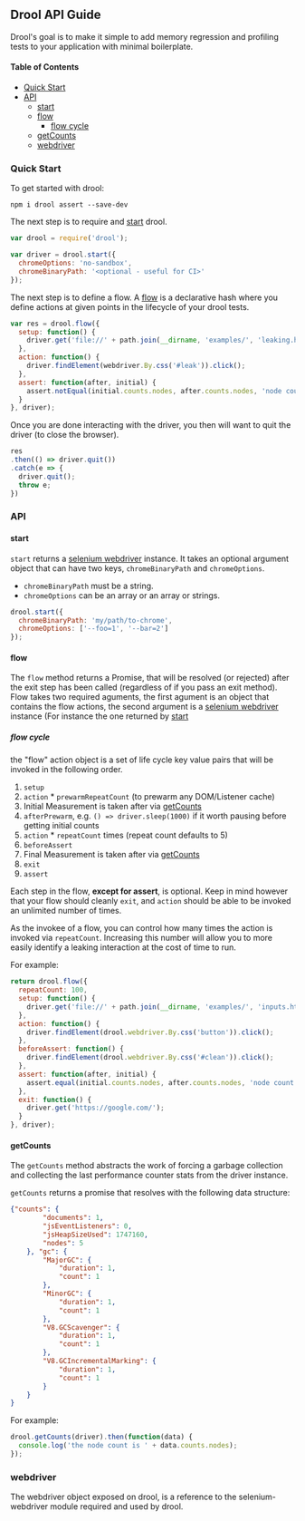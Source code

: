 ## Drool API Guide

Drool's goal is to make it simple to add memory regression and profiling tests to your application with minimal boilerplate.

#### Table of Contents

* [Quick Start](#quick-start)
* [API](#api)
  * [start](#start)
  * [flow](#flow)
    * [flow cycle](#flow-cycle)
  * [getCounts](#getcounts)
  * [webdriver](#webdriver)

### Quick Start

To get started with drool:

    npm i drool assert --save-dev

The next step is to require and [start](#start) drool.

```js
var drool = require('drool');

var driver = drool.start({
  chromeOptions: 'no-sandbox',
  chromeBinaryPath: '<optional - useful for CI>'
});
```

The next step is to define a flow. A [flow](#flow) is a declarative hash where you define actions at given points in the lifecycle of your drool tests.

```js
var res = drool.flow({
  setup: function() {
    driver.get('file://' + path.join(__dirname, 'examples/', 'leaking.html'));
  },
  action: function() {
    driver.findElement(webdriver.By.css('#leak')).click();
  },
  assert: function(after, initial) {
    assert.notEqual(initial.counts.nodes, after.counts.nodes, 'node count should not match');
  }
}, driver);
```

Once you are done interacting with the driver, you then will want to quit the driver (to close the browser).

```js
res
.then(() => driver.quit())
.catch(e => {
  driver.quit();
  throw e;
})
```

### API

#### start

`start` returns a [selenium webdriver](http://seleniumhq.github.io/selenium/docs/api/javascript/module/selenium-webdriver/index.html) instance. It takes an optional argument object that can have two keys, `chromeBinaryPath` and `chromeOptions`.

* `chromeBinaryPath` must be a string.
* `chromeOptions` can be an array or an array or strings.

```js
drool.start({
  chromeBinaryPath: 'my/path/to-chrome',
  chromeOptions: ['--foo=1', '--bar=2']
});
```

#### flow

The `flow` method returns a Promise, that will be resolved (or rejected) after the exit step has been called (regardless of if you pass an exit method). Flow takes two required aguments, the first agument is an object that contains the flow actions, the second argument is a [selenium webdriver](http://seleniumhq.github.io/selenium/docs/api/javascript/module/selenium-webdriver/index.html) instance (For instance the one returned by [start](#start)

##### flow cycle

the "flow" action object is a set of life cycle key value pairs that will be invoked in the following order.

1. `setup`
2. `action` * `prewarmRepeatCount` (to prewarm any DOM/Listener cache)
3. Initial Measurement is taken after via [getCounts](#getcounts)
4. `afterPrewarm`, e.g. `() => driver.sleep(1000)` if it worth pausing before getting initial counts 
5. `action` * `repeatCount` times (repeat count defaults to 5)
6. `beforeAssert`
7. Final Measurement is taken after via [getCounts](#getcounts)
8. `exit`
9. `assert`

Each step in the flow, **except for assert**, is optional. Keep in mind however that your flow should cleanly `exit`, and `action` should be able to be invoked an unlimited number of times.

As the invokee of a flow, you can control how many times the action is invoked via `repeatCount`. Increasing this number will allow you to more easily identify a leaking interaction at the cost of time to run.

For example:

```js
return drool.flow({
  repeatCount: 100,
  setup: function() {
    driver.get('file://' + path.join(__dirname, 'examples/', 'inputs.html'));
  },
  action: function() {
    driver.findElement(drool.webdriver.By.css('button')).click();
  },
  beforeAssert: function() {
    driver.findElement(drool.webdriver.By.css('#clean')).click();
  },
  assert: function(after, initial) {
    assert.equal(initial.counts.nodes, after.counts.nodes, 'node count should match');
  },
  exit: function() {
    driver.get('https://google.com/');
  }
}, driver);
```

#### getCounts

The `getCounts` method abstracts the work of forcing a garbage collection and collecting the last performance counter stats from the driver instance.

`getCounts` returns a promise that resolves with the following data structure:

```json
{"counts": {
		"documents": 1,
		"jsEventListeners": 0,
		"jsHeapSizeUsed": 1747160,
		"nodes": 5
	}, "gc": {
		"MajorGC": {
			"duration": 1,
			"count": 1
		},
		"MinorGC": {
			"duration": 1,
			"count": 1
		},
		"V8.GCScavenger": {
			"duration": 1,
			"count": 1
		},
		"V8.GCIncrementalMarking": {
			"duration": 1,
			"count": 1
		}
	}
}
```

For example:

```js
drool.getCounts(driver).then(function(data) {
  console.log('the node count is ' + data.counts.nodes);
});
```

### webdriver

The webdriver object exposed on drool, is a reference to the selenium-webdriver module required and used by drool.

